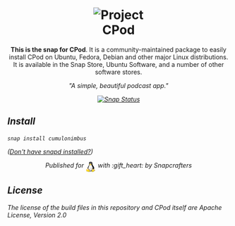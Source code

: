 <h1 align="center">
  <img src="https://camo.githubusercontent.com/893c14fc8d8fe77c40b5e327e1bce30fd054ded07f2b7220d44ce73a7f18d446/68747470733a2f2f63646e2e7261776769742e636f6d2f7a2d2d2d2d2d2d2d2d2d2d2d2d2d2f63756d756c6f6e696d6275732f33356339353836382f6275696c642f69636f6e2e737667" alt="Project">
  <br />
  CPod
</h1>

<p align="center"><b>This is the snap for CPod</b>. It is a community-maintained package to easily install CPod on Ubuntu, Fedora, Debian and other major Linux distributions. It is available in the Snap Store, Ubuntu Software, and a number of other software stores.</p>

<p align="center"><i>"A simple, beautiful podcast app."</p>

<p align="center">
<a href="https://snapcraft.io/cumulonimbus"><img src="https://snapcraft.io/cumulonimbus/badge.svg" alt="Snap Status"></a>
</p>

## Install

```shell
snap install cumulonimbus
```

([Don't have snapd installed?](https://snapcraft.io/docs/core/install))

<p align="center">Published for <img src="https://raw.githubusercontent.com/anythingcodes/slack-emoji-for-techies/gh-pages/emoji/tux.png" align="top" width="24" /> with :gift_heart: by Snapcrafters</p>

## License

The license of the build files in this repository and CPod itself are Apache License, Version 2.0
